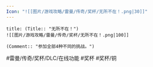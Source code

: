 ```yaml
---
Icon: "![[图片/游戏攻略/雷曼/传奇/奖杯/无所不在！.png|30]]"
---
```

```ad-common-bronze-trophy
title: (Title:: "无所不在！")
![[图片/游戏攻略/雷曼/传奇/奖杯/无所不在！.png|100]]

(Comment:: "参加全部4种不同的挑战。")
```

#雷曼/传奇/奖杯/DLC/在线功能 #奖杯 #奖杯/铜
